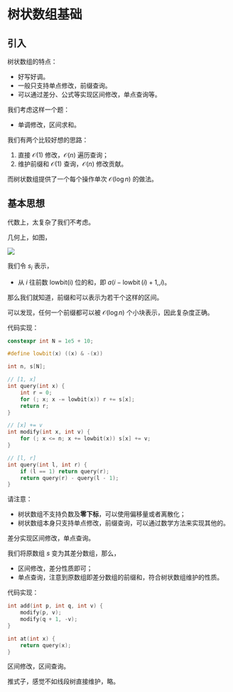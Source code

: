 # 树状数组基础

## 引入

树状数组的特点：

+ 好写好调。
+ 一般只支持单点修改，前缀查询。
+ 可以通过差分、公式等实现区间修改，单点查询等。

我们考虑这样一个题：

+ 单调修改，区间求和。

我们有两个比较好想的思路：

1. 直接 $\mathcal O(1)$ 修改，$\mathcal O(n)$ 遍历查询；
2. 维护前缀和 $\mathcal O(1)$ 查询，$\mathcal O(n)$ 修改贡献。

而树状数组提供了一个每个操作单次 $\mathcal O(\log n)$ 的做法。

## 基本思想

代数上，太复杂了我们不考虑。

几何上，如图，

![](https://cdn.luogu.com.cn/upload/image_hosting/mm7wcrtl.png)

我们令 $s_i$ 表示，

+ 从 $i$ 往前数 $\operatorname{lowbit(i)}$ 位的和，即 $a(i-\operatorname{lowbit}(i)+1,,i)$。

那么我们就知道，前缀和可以表示为若干个这样的区间。

可以发现，任何一个前缀都可以被 $\mathcal O(\log n)$ 个小块表示，因此复杂度正确。

代码实现：

```cpp
constexpr int N = 1e5 + 10;

#define lowbit(x) ((x) & -(x))

int n, s[N];

// [1, x]
int query(int x) {
    int r = 0;
    for (; x; x -= lowbit(x)) r += s[x];
    return r;
}

// [x] += v
int modify(int x, int v) {
    for (; x <= n; x += lowbit(x)) s[x] += v;
}

// [l, r]
int query(int l, int r) {
    if (l == 1) return query(r);
    return query(r) - query(l - 1);
}
```

请注意：

+ 树状数组不支持负数及**零下标**，可以使用偏移量或者离散化；
+ 树状数组本身只支持单点修改，前缀查询，可以通过数学方法来实现其他的。

差分实现区间修改，单点查询。

我们将原数组 $s$ 变为其差分数组，那么，

+ 区间修改，差分性质即可；
+ 单点查询，注意到原数组即差分数组的前缀和，符合树状数组维护的性质。

代码实现：

```cpp
int add(int p, int q, int v) {
    modify(p, v);
    modify(q + 1, -v);
}

int at(int x) {
    return query(x);
}
```

区间修改，区间查询。

推式子，感觉不如线段树直接维护，略。